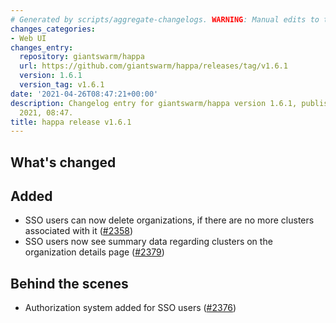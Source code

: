 ```yaml
---
# Generated by scripts/aggregate-changelogs. WARNING: Manual edits to this files will be overwritten.
changes_categories:
- Web UI
changes_entry:
  repository: giantswarm/happa
  url: https://github.com/giantswarm/happa/releases/tag/v1.6.1
  version: 1.6.1
  version_tag: v1.6.1
date: '2021-04-26T08:47:21+00:00'
description: Changelog entry for giantswarm/happa version 1.6.1, published on 26 April
  2021, 08:47.
title: happa release v1.6.1
---
```


## What's changed

## Added

- SSO users can now delete organizations, if there are no more clusters associated with it ([#2358](https://github.com/giantswarm/happa/pull/2358))
- SSO users now see summary data regarding clusters on the organization details page ([#2379](https://github.com/giantswarm/happa/pull/2379))

## Behind the scenes

- Authorization system added for SSO users ([#2376](https://github.com/giantswarm/happa/pull/2376))
